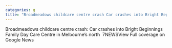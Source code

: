 ```yaml
---
categories: g
title: "Broadmeadows childcare centre crash Car crashes into Bright Beginnings Family Day Care Centre in Melbourne’s north  7NEWS"
---
```

Broadmeadows childcare centre crash: Car crashes into Bright Beginnings Family Day Care Centre in Melbourne’s north&nbsp;&nbsp;7NEWSView Full coverage on Google News